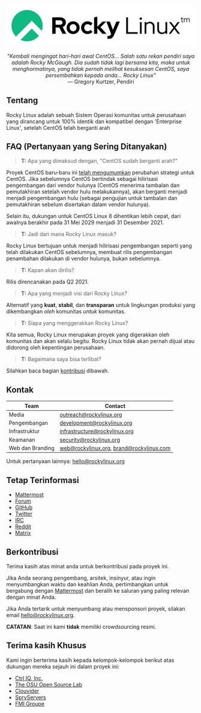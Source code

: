 <p align="center">
<a href="https://rockylinux.org/">
<img src="https://raw.githubusercontent.com/rocky-linux/branding/main/logo-text-light%402x.png" alt="Rocky Linux Logo">
</a>
</p>

<p align="center">
<i>"Kembali mengingat hari-hari awal CentOS... Salah satu rekan pendiri saya adalah Rocky McGaugh. Dia sudah tidak lagi bersama kita, maka untuk menghormatinya, yang tidak pernah melihat kesuksesan CentOS, saya persembahkan kepada anda... Rocky Linux"</i><br>
— Gregory Kurtzer, Pendiri
</p>

## Tentang

Rocky Linux adalah sebuah Sistem Operasi komunitas untuk perusahaan yang dirancang untuk 100% identik dan kompatibel dengan 'Enterprise Linux', setelah CentOS telah berganti arah

## FAQ (Pertanyaan yang Sering Ditanyakan)

> **T:** Apa yang dimaksud dengan, "CentOS sudah berganti arah?"

Proyek CentOS baru-baru ini [telah mengumumkan](https://blog.centos.org/2020/12/future-is-centos-stream/) perubahan strategi untuk CentOS.
Jika sebelumnya CentOS bertindak sebagai hilirisasi pengembangan dari vendor hulunya (CentOS menerima tambalan dan pemutakhiran setelah vendor hulu melakukannya), akan berganti menjadi menjadi pengembangan hulu (sebagai pengujian untuk tambalan dan pemutakhiran sebelum disertakan dalam vendor hulunya).

Selain itu, dukungan untuk CentOS Linux 8 dihentikan lebih cepat, dari awalnya berakhir pada 31 Mei 2029 menjadi 31 Desember 2021.

> **T:** Jadi dari mana Rocky Linux masuk?

Rocky Linux bertujuan untuk menjadi hilirisasi pengembangan seperti yang telah dilakukan CentOS sebelumnya, membuat rilis pengembangan penambahan dilakukan di vendor hulunya, bukan sebelumnya.

> **T:** Kapan akan dirilis?

Rilis direncanakan pada Q2 2021.

> **T:** Apa yang menjadi visi dari Rocky Linux?

Alternatif yang **kuat**, **stabil**, dan **transparan** untuk lingkungan produksi yang dikembangkan *oleh* komunitas *untuk* komunitas.

> **T:** Siapa yang menggerakkan Rocky Linux?

Kita semua, Rocky Linux merupakan proyek yang digerakkan oleh komunitas dan akan selalu begitu. Rocky Linux tidak akan pernah dijual atau didorong oleh kepentingan perusahaan.

> **T:** Bagaimana saya bisa terlibat?

Silahkan baca bagian [kontribusi](#berkontribusi) dibawah.

## Kontak

| Team                          | Contact                                   |
|-------------------------------|-------------------------------------------|
| Media                         | outreach@rockylinux.org                   |
| Pengembangan                  | development@rockylinux.org                |
| Infrastruktur                 | infrastructure@rockylinux.org             |
| Keamanan                      | security@rockylinux.org                   |
| Web dan Branding              | web@rockylinux.org, brand@rockylinux.com  |


Untuk pertanyaan lainnya: hello@rockylinux.org

## Tetap Terinformasi

* [Mattermost](https://chat.rockylinux.org)
* [Forum](https://forums.rockylinux.org/)
* [GitHub](https://github.com/rocky-linux/)
* [Twitter](https://twitter.com/rocky_linux)
* [IRC](https://webchat.freenode.net/?channels=rockylinux)
* [Reddit](https://www.reddit.com/r/RockyLinux)
* [Matrix](https://matrix.to/#/+rockylinux:matrix.org)

## Berkontribusi

Terima kasih atas minat anda untuk berkontribusi pada proyek ini.

Jika Anda seorang pengembang, arsitek, insinyur, atau ingin menyumbangkan waktu dan keahlian Anda, pertimbangkan untuk bergabung dengan [Mattermost](https://chat.rockylinux.org) dan beralih ke saluran yang paling relevan dengan minat Anda.

Jika Anda tertarik untuk menyumbang atau mensponsori proyek, silakan email hello@rockylinux.org.

**CATATAN**: Saat ini kami **tidak** memiliki crowdsourcing resmi.

## Terima kasih Khusus

Kami ingin berterima kasih kepada kelompok-kelompok berikut atas dukungan mereka sejauh ini dalam proyek ini:
* [Ctrl IQ, Inc.](https://www.ctrliq.com)
* [The OSU Open Source Lab](https://osuosl.org/)
* [Clouvider](https://www.clouvider.co.uk/)
* [SpryServers](https://www.spryservers.net/)
* [FMI Groupe](https://www.fmi.fr/)
